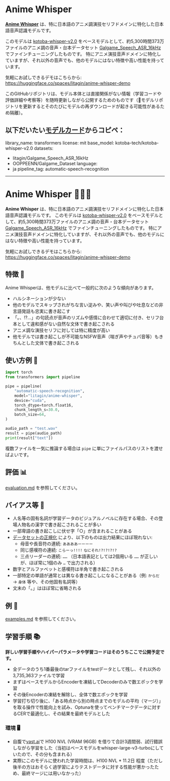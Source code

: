 # Anime Whisper

[**Anime Whisper**](https://huggingface.co/litagin/anime-whisper) は、特に日本語のアニメ調演技セリフドメインに特化した日本語音声認識モデルです。

このモデルは [kotoba-whisper-v2.0](https://huggingface.co/kotoba-tech/kotoba-whisper-v2.0) をベースモデルとして、約5,300時間373万ファイルのアニメ調の音声・台本データセット [Galgame_Speech_ASR_16kHz](https://huggingface.co/datasets/litagin/Galgame_Speech_ASR_16kHz) でファインチューニングしたものです。
特にアニメ演技音声ドメインに特化していますが、それ以外の音声でも、他のモデルにはない特徴や高い性能を持っています。

気軽にお試しできるデモはこちらから: https://huggingface.co/spaces/litagin/anime-whisper-demo

このGitHubリポジトリは、モデル本体とは直接関係がない情報（学習コードや評価詳細や考察等）を随時更新しながら公開するためのものです（🤗モデルリポジトリを更新するとそのたびにモデルの再ダウンロードが起きる可能性があるため隔離）。

以下だいたい[モデルカード](https://huggingface.co/litagin/anime-whisper)からコピペ：
---
library_name: transformers
license: mit
base_model: kotoba-tech/kotoba-whisper-v2.0
datasets:
- litagin/Galgame_Speech_ASR_16kHz
- OOPPEENN/Galgame_Dataset
language:
- ja
pipeline_tag: automatic-speech-recognition
---

# Anime Whisper 🥰🎤📝

**Anime Whisper** は、特に日本語のアニメ調演技セリフドメインに特化した日本語音声認識モデルです。
このモデルは [kotoba-whisper-v2.0](https://huggingface.co/kotoba-tech/kotoba-whisper-v2.0) をベースモデルとして、約5,300時間373万ファイルのアニメ調の音声・台本データセット [Galgame_Speech_ASR_16kHz](https://huggingface.co/datasets/litagin/Galgame_Speech_ASR_16kHz) でファインチューニングしたものです。
特にアニメ演技音声ドメインに特化していますが、それ以外の音声でも、他のモデルにはない特徴や高い性能を持っています。

気軽にお試しできるデモはこちらから: https://huggingface.co/spaces/litagin/anime-whisper-demo

## 特徴 🌟

Anime Whisperは、他モデルに比べて一般的に次のような傾向があります。

- ハルシネーションが少ない
- 他のモデルでスキップされがちな言い淀みや、笑い声や叫びや吐息などの非言語発話も忠実に書き起こす
- 「。、!?…」の句読点が音声のリズムや感情に合わせて適切に付き、セリフ台本として違和感がない自然な文体で書き起こされる
- アニメ調な演技セリフに対しては特に精度が高い
- 他モデルでは書き起こしが不可能なNSFW音声（喘ぎ声やチュパ音等）もきちんとした文体で書き起こされる

## 使い方例 🚀

```python
import torch
from transformers import pipeline

pipe = pipeline(
    "automatic-speech-recognition",
    model="litagin/anime-whisper",
    device="cuda",
    torch_dtype=torch.float16,
    chunk_length_s=30.0,
    batch_size=64,
)

audio_path = "test.wav"
result = pipe(audio_path)
print(result["text"])
```

複数ファイルを一気に推論する場合は `pipe` に単にファイルパスのリストを渡せばよいです。

## 評価 📊

[evaluation.md](evaluation.md) を参照してください。


## バイアス等 🚨

- 人名等の固有名詞が学習データのビジュアルノベルに存在する場合、その登場人物名の漢字で書き起こされることが多い
- 一部卑語の書き起こしに伏せ字「○」が含まれることがある
- [データセットの正規化](https://huggingface.co/datasets/litagin/Galgame_Speech_ASR_16kHz#modifications) により、以下のものは出力結果にほぼ現れない:
    - 母音や長音符の連続: `ああああーーーー`
    - 同じ感嘆符の連続: `こらーっ!!!!` `なにそれ!?!?!?!?`
    - 三点リーダーの連続: `……` （日本語表記としては2個用いる `……` が正しいが、ほぼ常に1個のみ `…` で出力される）
- 数字とアルファベットと感嘆符は半角で書き起こされる
- 一部特定の単語が通常とは異なる書き起こしになることがある（例: `からだ` → `身体` 等や、その他固有名詞等）
- 文末の「。」はほぼ常に省略される

## 例 👀

[examples.md](examples.md) を参照してください。

## 学習手順 📚

**詳しい学習手順やハイパーパラメータや学習コードはそのうちここで公開予定です。**

- 全データのうち1番最後のtarファイルをtestデータとして残し、それ以外の3,735,363ファイルで学習
- まずはベースモデルからEncoderを凍結してDecoderのみで数エポックを学習
- その後Encoderの凍結を解除し、全体で数エポックを学習
- 学習打ち切り後に、「ある時点から別の時点までのモデルの平均（マージ）」を取る操作で性能向上を試み、Optunaを使ってベンチマークデータに対するCERで最適化し、その結果を最終モデルとした

### 環境 🖥

- 自腹で[vast.ai](https://vast.ai/)で H100 NVL (VRAM 96GB) を借りて合計3週間弱、試行錯誤しながら学習をした（当初はベースモデルをwhisper-large-v3-turboにしていたので、その分も含まれる）
- 実際にこのモデルに使われた学習時間は、H100 NVL * 11.2日 程度（ただし後半の方はおそらく過学習によりテストデータに対する性能が悪かったため、最終マージには用いなかった）
